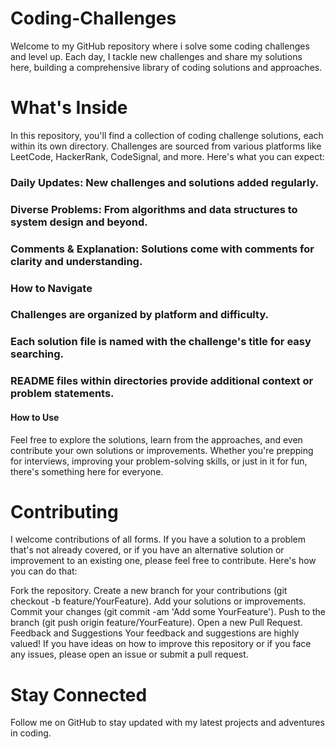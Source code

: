 # Coding-Challenges
Welcome to my GitHub repository where i solve some coding challenges and level up. Each day, I tackle new challenges and share my solutions here, building a comprehensive library of coding solutions and approaches.

# What's Inside
In this repository, you'll find a collection of coding challenge solutions, each within its own directory. Challenges are sourced from various platforms like LeetCode, HackerRank, CodeSignal, and more. Here's what you can expect:

### Daily Updates: New challenges and solutions added regularly.
### Diverse Problems: From algorithms and data structures to system design and beyond.
### Comments & Explanation: Solutions come with comments for clarity and understanding.
### How to Navigate
### Challenges are organized by platform and difficulty.
### Each solution file is named with the challenge's title for easy searching.
### README files within directories provide additional context or problem statements.
#### How to Use
Feel free to explore the solutions, learn from the approaches, and even contribute your own solutions or improvements. Whether you're prepping for interviews, improving your problem-solving skills, or just in it for fun, there's something here for everyone.

# Contributing
I welcome contributions of all forms. If you have a solution to a problem that's not already covered, or if you have an alternative solution or improvement to an existing one, please feel free to contribute. Here's how you can do that:

Fork the repository.
Create a new branch for your contributions (git checkout -b feature/YourFeature).
Add your solutions or improvements.
Commit your changes (git commit -am 'Add some YourFeature').
Push to the branch (git push origin feature/YourFeature).
Open a new Pull Request.
Feedback and Suggestions
Your feedback and suggestions are highly valued! If you have ideas on how to improve this repository or if you face any issues, please open an issue or submit a pull request.

# Stay Connected
Follow me on GitHub to stay updated with my latest projects and adventures in coding.

